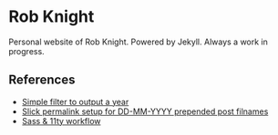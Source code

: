 # Rob Knight

Personal website of Rob Knight. Powered by Jekyll. Always a work in progress.

## References

- [Simple filter to output a year](https://www.smashingmagazine.com/2021/03/eleventy-static-site-generator/)
- [Slick permalink setup for DD-MM-YYYY prepended post filnames](https://github.com/pdehaan/11ty-wordpress-permalinks)
- [Sass & 11ty workflow](https://www.belter.io/eleventy-sass-workflow/)
